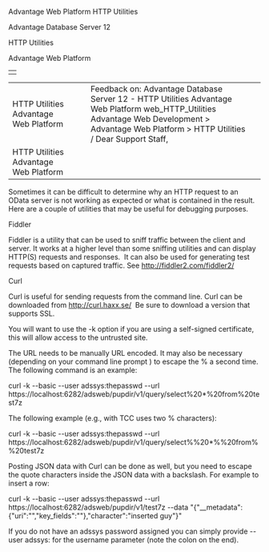 Advantage Web Platform HTTP Utilities




Advantage Database Server 12  

HTTP Utilities

Advantage Web Platform

|  |
| --- |
|  |

|  |  |  |  |  |
| --- | --- | --- | --- | --- |
| HTTP Utilities  Advantage Web Platform |  |  | Feedback on: Advantage Database Server 12 - HTTP Utilities Advantage Web Platform web\_HTTP\_Utilities Advantage Web Development > Advantage Web Platform > HTTP Utilities / Dear Support Staff, |  |
| HTTP Utilities  Advantage Web Platform |  |  |  |  |

Sometimes it can be difficult to determine why an HTTP request to an OData server is not working as expected or what is contained in the result. Here are a couple of utilities that may be useful for debugging purposes.

Fiddler

Fiddler is a utility that can be used to sniff traffic between the client and server. It works at a higher level than some sniffing utilities and can display HTTP(S) requests and responses.  It can also be used for generating test requests based on captured traffic. See <http://fiddler2.com/fiddler2/>

Curl

Curl is useful for sending requests from the command line. Curl can be downloaded from http://curl.haxx.se/  Be sure to download a version that supports SSL.

You will want to use the -k option if you are using a self-signed certificate, this will allow access to the untrusted site.

The URL needs to be manually URL encoded. It may also be necessary (depending on your command line prompt ) to escape the % a second time. The following command is an example:

curl -k --basic --user adssys:thepasswd --url https://localhost:6282/adsweb/pupdir/v1/query/select%20\*%20from%20test7z

The following example (e.g., with TCC uses two % characters):

curl -k --basic --user adssys:thepasswd --url https://localhost:6282/adsweb/pupdir/v1/query/select%%20\*%%20from%%20test7z

Posting JSON data with Curl can be done as well, but you need to escape the quote characters inside the JSON data with a backslash. For example to insert a row:

curl -k --basic --user adssys:thepasswd --url https://localhost:6282/adsweb/pupdir/v1/test7z --data "{\"\_\_metadata\":{\"uri\":\"\",\"key\_fields\":\"\"},\"character\":\"inserted guy\"}"

If you do not have an adssys password assigned you can simply provide --user adssys: for the username parameter (note the colon on the end).